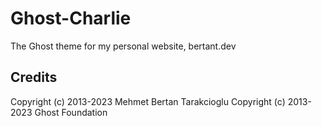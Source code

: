 # Ghost-Charlie
The Ghost theme for my personal website, bertant.dev

## Credits
Copyright (c) 2013-2023 Mehmet Bertan Tarakcioglu
Copyright (c) 2013-2023 Ghost Foundation
